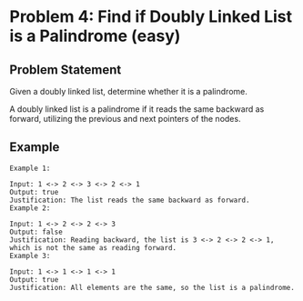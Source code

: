 # Problem 4: Find if Doubly Linked List is a Palindrome (easy)

## Problem Statement

Given a doubly linked list, determine whether it is a palindrome.

A doubly linked list is a palindrome if it reads the same backward as forward,
utilizing the previous and next pointers of the nodes.

## Example

```text
Example 1:

Input: 1 <-> 2 <-> 3 <-> 2 <-> 1
Output: true
Justification: The list reads the same backward as forward.
Example 2:

Input: 1 <-> 2 <-> 2 <-> 3
Output: false
Justification: Reading backward, the list is 3 <-> 2 <-> 2 <-> 1, which is not the same as reading forward.
Example 3:

Input: 1 <-> 1 <-> 1 <-> 1
Output: true
Justification: All elements are the same, so the list is a palindrome.
```
